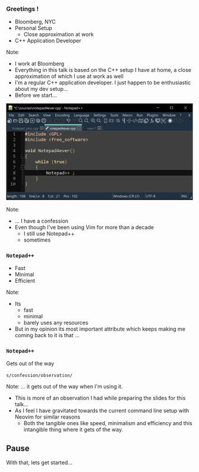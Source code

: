 <!-- .slide: data-background-image="slides/res/cppcon-bloomberg-dark-chapter-intro-1280x720.png" -->
### Greetings !

- Bloomberg, NYC
- Personal Setup
  - Close approximation at work
- C++ Application Developer

Note:
- I work at Bloomberg
- Everything in this talk is based on the C++ setup I have at home, a close
  approximation of which I use at work as well
- I'm a regular C++ application developer. I just happen to be enthusiastic
  about my dev setup...
- Before we start...

<!-- next slide -->


<!-- .slide: data-background-image="slides/res/cppcon-bloomberg-dark-content-1280x720.png" -->
![Notepad++](slides/res/notepad4ever.png)

Note:
- ... I have a confession
- Even though I've been using Vim for more than a decade
  - I still use Notepad++
  - sometimes

<!-- next slide -->


<!-- .slide: data-background-image="slides/res/cppcon-bloomberg-dark-content-1280x720.png" -->
### `Notepad++`

-  Fast
-  Minimal
-  Efficient

Note:
- Its
  - fast
  - minimal
  - barely uses any resources
- But in my opinion its most important attribute which keeps making me coming
  back to it is that ...

<!-- next slide -->


<!-- .slide: data-background-image="slides/res/cppcon-bloomberg-dark-content-1280x720.png" -->
### `Notepad++`

Gets out of the way <!-- .element: class="r-fit-text" -->

`s/confession/observation/` <!-- .element: class="fragment" data-fragment-index="2" -->

Note:
... it gets out of the way when I'm using it.

- This is more of an observation I had while preparing the slides for this
  talk...
- As I feel I have gravitated towards the current command line setup with
  Neovim for similar reasons
  - Both the tangible ones like speed, minimalism and efficiency and this
    intangible thing where it gets of the way.

## Pause

With that, lets get started...

<!-- next slide -->
